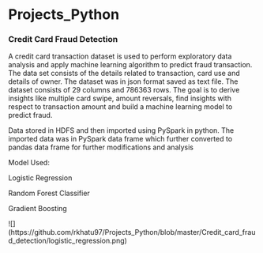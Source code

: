 # Projects_Python
<h3>Credit Card Fraud Detection</h3>
<p>A credit card transaction dataset is used to perform exploratory data analysis and apply machine learning algorithm to predict fraud transaction. The data set consists of the details related to transaction, card use and details of owner. The dataset was in json format saved as text file. The dataset consists of 29 columns and 786363 rows. The goal is to derive insights like multiple card swipe, amount reversals, find insights with respect to transaction amount and build a machine learning model to predict fraud.</p>
<p>Data stored in HDFS and then imported using PySpark in python. The imported data was in PySpark data frame which further converted to pandas data frame for further modifications and analysis</p>
<p>Model Used:</p>
<p>Logistic Regression</p>
<p>Random Forest Classifier</p>
<p>Gradient Boosting</p>
![](https://github.com/rkhatu97/Projects_Python/blob/master/Credit_card_fraud_detection/logistic_regression.png)
